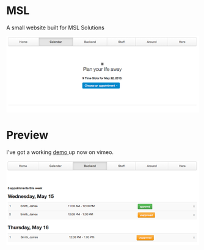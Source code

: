 MSL
===

A small website built for MSL Solutions

![screen1](/screens/screen1.png "Calendar")

Preview
===
I've got a working <a href="https://vimeo.com/65946057"> demo </a> up now on vimeo.

![screen2](/screens/screen2.png "Calendar")
